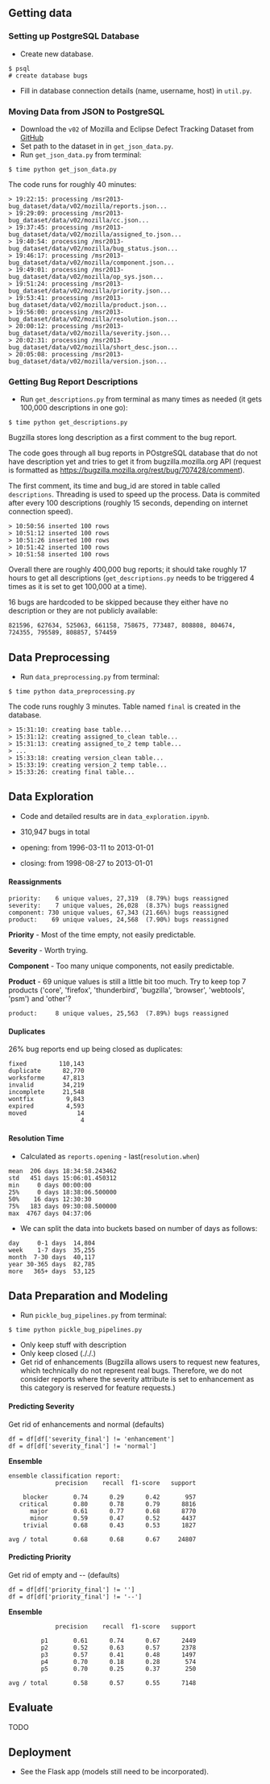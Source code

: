 ## Getting data

### Setting up PostgreSQL Database

- Create new database.

```
$ psql
# create database bugs
```

- Fill in database connection details (name, username, host) in `util.py`.

### Moving Data from JSON to PostgreSQL

- Download the `v02` of Mozilla and Eclipse Defect Tracking Dataset from [GitHub](https://github.com/ansymo/msr2013-bug_dataset)
- Set path to the dataset in in `get_json_data.py`.
- Run `get_json_data.py` from terminal:

```
$ time python get_json_data.py
```

The code runs for roughly 40 minutes:

```
> 19:22:15: processing /msr2013-bug_dataset/data/v02/mozilla/reports.json...
> 19:29:09: processing /msr2013-bug_dataset/data/v02/mozilla/cc.json...
> 19:37:45: processing /msr2013-bug_dataset/data/v02/mozilla/assigned_to.json...
> 19:40:54: processing /msr2013-bug_dataset/data/v02/mozilla/bug_status.json...
> 19:46:17: processing /msr2013-bug_dataset/data/v02/mozilla/component.json...
> 19:49:01: processing /msr2013-bug_dataset/data/v02/mozilla/op_sys.json...
> 19:51:24: processing /msr2013-bug_dataset/data/v02/mozilla/priority.json...
> 19:53:41: processing /msr2013-bug_dataset/data/v02/mozilla/product.json...
> 19:56:00: processing /msr2013-bug_dataset/data/v02/mozilla/resolution.json...
> 20:00:12: processing /msr2013-bug_dataset/data/v02/mozilla/severity.json...
> 20:02:31: processing /msr2013-bug_dataset/data/v02/mozilla/short_desc.json...
> 20:05:08: processing /msr2013-bug_dataset/data/v02/mozilla/version.json...
```

### Getting Bug Report Descriptions

- Run `get_descriptions.py` from terminal as many times as needed (it gets 100,000 descriptions in one go):

```
$ time python get_descriptions.py
```

Bugzilla stores long description as a first comment to the bug report.

The code goes through all bug reports in POstgreSQL database that do not have description yet and tries to get it from bugzilla.mozilla.org API (request is formatted as https://bugzilla.mozilla.org/rest/bug/707428/comment).

The first comment, its time and bug_id are stored in table called `descriptions`. Threading is used to speed up the process. Data is commited after every 100 descriptions (roughly 15 seconds, depending on internet connection speed).

```
> 10:50:56 inserted 100 rows
> 10:51:12 inserted 100 rows
> 10:51:26 inserted 100 rows
> 10:51:42 inserted 100 rows
> 10:51:58 inserted 100 rows
```

Overall there are roughly 400,000 bug reports; it should take roughly 17 hours to get all descriptions (`get_descriptions.py` needs to be triggered 4 times as it is set to get 100,000 at a time).

16 bugs are hardcoded to be skipped because they either have no description or they are not publicly available:

```
821596, 627634, 525063, 661158, 758675, 773487, 808808, 804674, 724355, 795589, 808857, 574459
```

## Data Preprocessing

- Run `data_preprocessing.py` from terminal:

```
$ time python data_preprocessing.py
```

The code runs roughly 3 minutes. Table named `final` is created in the database.

```
> 15:31:10: creating base table...
> 15:31:12: creating assigned_to_clean table...
> 15:31:13: creating assigned_to_2 temp table...
> ...
> 15:33:18: creating version_clean table...
> 15:33:19: creating version_2 temp table...
> 15:33:26: creating final table...
```

## Data Exploration

- Code and detailed results are in `data_exploration.ipynb`.

- 310,947 bugs in total
- opening: from 1996-03-11 to 2013-01-01
- closing: from 1998-08-27 to 2013-01-01

#### Reassignments

```
priority:    6 unique values, 27,319  (8.79%) bugs reassigned
severity:    7 unique values, 26,028  (8.37%) bugs reassigned
component: 730 unique values, 67,343 (21.66%) bugs reassigned
product:    69 unique values, 24,568  (7.90%) bugs reassigned
```

**Priority** - Most of the time empty, not easily predictable.

**Severity** - Worth trying.

**Component** - Too many unique components, not easily predictable.

**Product** - 69 unique values is still a little bit too much. Try to keep top 7 products ('core', 'firefox', 'thunderbird', 'bugzilla', 'browser', 'webtools', 'psm') and 'other'?

```
product:     8 unique values, 25,563  (7.89%) bugs reassigned
```

#### Duplicates

26% bug reports end up being closed as duplicates:

```
fixed         110,143
duplicate      82,770
worksforme     47,813
invalid        34,219
incomplete     21,548
wontfix         9,843
expired         4,593
moved              14
                    4
```

#### Resolution Time

- Calculated as `reports.opening` - last(`resolution.when`)

```
mean  206 days 18:34:58.243462
std   451 days 15:06:01.450312    
min     0 days 00:00:00 
25%     0 days 18:38:06.500000  
50%    16 days 12:30:30    
75%   183 days 09:30:08.500000    
max  4767 days 04:37:06
```

- We can split the data into buckets based on number of days as follows:

```
day     0-1 days  14,804
week    1-7 days  35,255
month  7-30 days  40,117
year 30-365 days  82,785
more   365+ days  53,125
```

## Data Preparation and Modeling

- Run `pickle_bug_pipelines.py` from terminal:

```
$ time python pickle_bug_pipelines.py
```

- Only keep stuff with description
- Only keep closed (././.)
- Get rid of enhancements (Bugzilla allows users to request new features, which technically do not represent real bugs. Therefore, we do not consider reports where the severity attribute is set to enhancement as this category is reserved for feature requests.)

#### Predicting Severity

Get rid of enhancements and normal (defaults)
       
```
df = df[df['severity_final'] != 'enhancement']
df = df[df['severity_final'] != 'normal']
```

**Ensemble**

```
ensemble classification report:
             precision    recall  f1-score   support

    blocker       0.74      0.29      0.42       957
   critical       0.80      0.78      0.79      8816
      major       0.61      0.77      0.68      8770
      minor       0.59      0.47      0.52      4437
    trivial       0.68      0.43      0.53      1827

avg / total       0.68      0.68      0.67     24807
```

#### Predicting Priority

Get rid of empty and -- (defaults)

```
df = df[df['priority_final'] != '']
df = df[df['priority_final'] != '--']
```

**Ensemble**

```
             precision    recall  f1-score   support

         p1       0.61      0.74      0.67      2449
         p2       0.52      0.63      0.57      2378
         p3       0.57      0.41      0.48      1497
         p4       0.70      0.18      0.28       574
         p5       0.70      0.25      0.37       250

avg / total       0.58      0.57      0.55      7148
```

## Evaluate

TODO

## Deployment

- See the Flask app (models still need to be incorporated).